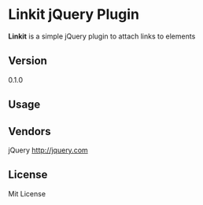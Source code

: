 # Linkit jQuery Plugin

**Linkit** is a simple jQuery plugin to attach links to elements

## Version

0.1.0

## Usage

## Vendors

jQuery http://jquery.com

## License

Mit License